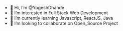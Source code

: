 - 👋 Hi, I’m @YogeshDhande
- 👀 I’m interested in Full Stack Web Development
- 🌱 I’m currently learning Javascript, ReactJS, Java
- 💞️ I’m looking to collaborate on Open_Source Project


<!---
YogeshDhande/YogeshDhande is a ✨ special ✨ repository because its `README.md` (this file) appears on your GitHub profile.
You can click the Preview link to take a look at your changes.
--->
